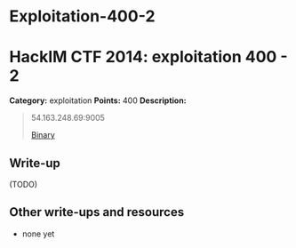 # Exploitation-400-2
# HackIM CTF 2014: exploitation 400 - 2

**Category:** exploitation
**Points:** 400
**Description:**

> 54.163.248.69:9005
>
>	[Binary](mixme.tar.gz)

## Write-up

(TODO)

## Other write-ups and resources

* none yet
